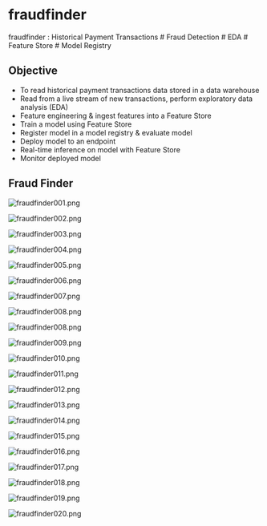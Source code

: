 # fraudfinder
fraudfinder : Historical Payment Transactions # Fraud Detection # EDA # Feature Store # Model Registry


## Objective
- To read historical payment transactions data stored in a data warehouse
- Read from a live stream of new transactions, perform exploratory data analysis (EDA)
- Feature engineering & ingest features into a Feature Store
- Train a model using Feature Store
- Register model in a model registry & evaluate model
- Deploy model to an endpoint
- Real-time inference on model with Feature Store
- Monitor deployed model


## Fraud Finder 

![fraudfinder001.png](./media/fraudfinder001.png)

![fraudfinder002.png](./media/fraudfinder002.png)

![fraudfinder003.png](./media/fraudfinder003.png)

![fraudfinder004.png](./media/fraudfinder004.png)

![fraudfinder005.png](./media/fraudfinder005.png)

![fraudfinder006.png](./media/fraudfinder006.png)

![fraudfinder007.png](./media/fraudfinder007.png)

![fraudfinder008.png](./media/fraudfinder008.png)

![fraudfinder008.png](./media/fraudfinder008.png)

![fraudfinder009.png](./media/fraudfinder009.png)

![fraudfinder010.png](./media/fraudfinder010.png)

![fraudfinder011.png](./media/fraudfinder011.png)

![fraudfinder012.png](./media/fraudfinder012.png)

![fraudfinder013.png](./media/fraudfinder013.png)

![fraudfinder014.png](./media/fraudfinder014.png)

![fraudfinder015.png](./media/fraudfinder015.png)

![fraudfinder016.png](./media/fraudfinder016.png)

![fraudfinder017.png](./media/fraudfinder017.png)

![fraudfinder018.png](./media/fraudfinder018.png)

![fraudfinder019.png](./media/fraudfinder019.png)

![fraudfinder020.png](./media/fraudfinder020.png)